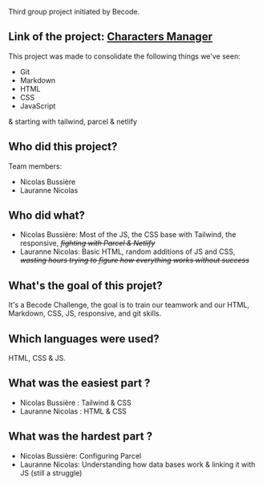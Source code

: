 Third group project initiated by Becode.

## Link of the project: [Characters Manager](https://silly-halva-ab80b7.netlify.app/)

This project was made to consolidate the following things we've seen:

 - Git 
 - Markdown 
 - HTML 
 - CSS 
 - JavaScript

& starting with tailwind, parcel & netlify 

## Who did this project?
Team members:

 - Nicolas Bussière
 - Lauranne Nicolas

## Who did what?

 - Nicolas Bussière: Most of the JS, the CSS base with Tailwind, the
   responsive, *~~fighting with Parcel & Netlify~~*
 - Lauranne Nicolas: Basic HTML, random additions of JS and CSS,
   ~~*wasting hours trying to figure how everything works without
   success*~~

## What's the goal of this projet?

It's a Becode Challenge, the goal is to train our teamwork and our HTML, Markdown, CSS, JS, responsive, and git skills.

## Which languages were used?

HTML, CSS & JS.

## What was the easiest part ?

 - Nicolas Bussière : Tailwind & CSS
 - Lauranne Nicolas : HTML & CSS

## What was the hardest part ?

 - Nicolas Bussière: Configuring Parcel
 - Lauranne Nicolas: Understanding how data bases work & linking it with
   JS (still a struggle)
